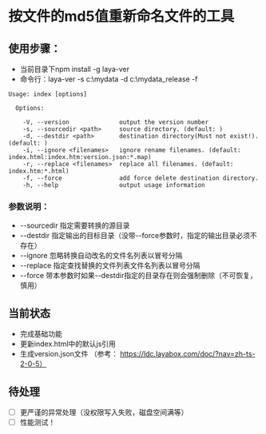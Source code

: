 # 按文件的md5值重新命名文件的工具

## 使用步骤：

* 当前目录下npm install -g laya-ver
* 命令行：laya-ver -s c:\mydata -d c:\mydata_release -f

```
Usage: index [options]

  Options:

    -V, --version              output the version number
    -s, --sourcedir <path>     source directory. (default: )
    -d, --destdir <path>       destination directory(Must not exist!). (default: )
    -i, --ignore <filenames>   ignore rename filenames. (default: index.html:index.htm:version.json:*.map)
    -r, --replace <filenames>  replace all filenames. (default: index.htm:*.html)
    -f, --force                add force delete destination directory.
    -h, --help                 output usage information
```
### 参数说明：

* --sourcedir 指定需要转换的源目录
* --destdir 指定输出的目标目录（没带--force参数时，指定的输出目录必须不存在）
* --ignore 忽略转换自动改名的文件名列表以冒号分隔
* --replace 指定查找替换的文件列表文件名列表以冒号分隔
* --force 带本参数时如果--destdir指定的目录存在则会强制删除（不可恢复，慎用）

## 当前状态

* 完成基础功能
* 更新index.html中的默认js引用
* 生成version.json文件 （参考： https://ldc.layabox.com/doc/?nav=zh-ts-2-0-5）

## 待处理

* [ ] 更严谨的异常处理（没权限写入失败，磁盘空间满等）
* [ ] 性能测试！
